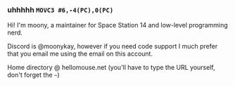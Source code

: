 ### uhhhhh `MOVC3 #6,-4(PC),0(PC)`
Hi! I'm moony, a maintainer for Space Station 14 and low-level programming nerd.

Discord is @moonykay, however if you need code support I much prefer that you email me using the email on this account.

Home directory @ hellomouse.net (you'll have to type the URL yourself, don't forget the `~`)
